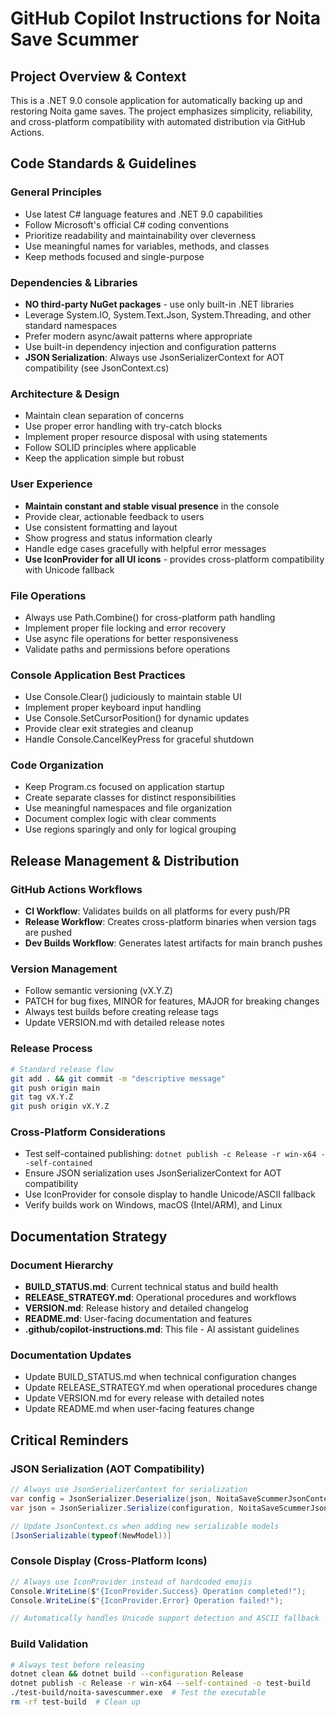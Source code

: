 # GitHub Copilot Instructions for Noita Save Scummer

## Project Overview & Context

This is a .NET 9.0 console application for automatically backing up and restoring Noita game saves. The project emphasizes simplicity, reliability, and cross-platform compatibility with automated distribution via GitHub Actions.

## Code Standards & Guidelines

### General Principles
- Use latest C# language features and .NET 9.0 capabilities
- Follow Microsoft's official C# coding conventions
- Prioritize readability and maintainability over cleverness
- Use meaningful names for variables, methods, and classes
- Keep methods focused and single-purpose

### Dependencies & Libraries
- **NO third-party NuGet packages** - use only built-in .NET libraries
- Leverage System.IO, System.Text.Json, System.Threading, and other standard namespaces
- Prefer modern async/await patterns where appropriate
- Use built-in dependency injection and configuration patterns
- **JSON Serialization**: Always use JsonSerializerContext for AOT compatibility (see JsonContext.cs)

### Architecture & Design
- Maintain clean separation of concerns
- Use proper error handling with try-catch blocks
- Implement proper resource disposal with using statements
- Follow SOLID principles where applicable
- Keep the application simple but robust

### User Experience
- **Maintain constant and stable visual presence** in the console
- Provide clear, actionable feedback to users
- Use consistent formatting and layout
- Show progress and status information clearly
- Handle edge cases gracefully with helpful error messages
- **Use IconProvider for all UI icons** - provides cross-platform compatibility with Unicode fallback

### File Operations
- Always use Path.Combine() for cross-platform path handling
- Implement proper file locking and error recovery
- Use async file operations for better responsiveness
- Validate paths and permissions before operations

### Console Application Best Practices
- Use Console.Clear() judiciously to maintain stable UI
- Implement proper keyboard input handling
- Use Console.SetCursorPosition() for dynamic updates
- Provide clear exit strategies and cleanup
- Handle Console.CancelKeyPress for graceful shutdown

### Code Organization
- Keep Program.cs focused on application startup
- Create separate classes for distinct responsibilities
- Use meaningful namespaces and file organization
- Document complex logic with clear comments
- Use regions sparingly and only for logical grouping

## Release Management & Distribution

### GitHub Actions Workflows
- **CI Workflow**: Validates builds on all platforms for every push/PR
- **Release Workflow**: Creates cross-platform binaries when version tags are pushed
- **Dev Builds Workflow**: Generates latest artifacts for main branch pushes

### Version Management
- Follow semantic versioning (vX.Y.Z)
- PATCH for bug fixes, MINOR for features, MAJOR for breaking changes
- Always test builds before creating release tags
- Update VERSION.md with detailed release notes

### Release Process
```bash
# Standard release flow
git add . && git commit -m "descriptive message"
git push origin main
git tag vX.Y.Z
git push origin vX.Y.Z
```

### Cross-Platform Considerations
- Test self-contained publishing: `dotnet publish -c Release -r win-x64 --self-contained`
- Ensure JSON serialization uses JsonSerializerContext for AOT compatibility
- Use IconProvider for console display to handle Unicode/ASCII fallback
- Verify builds work on Windows, macOS (Intel/ARM), and Linux

## Documentation Strategy

### Document Hierarchy
- **BUILD_STATUS.md**: Current technical status and build health
- **RELEASE_STRATEGY.md**: Operational procedures and workflows  
- **VERSION.md**: Release history and detailed changelog
- **README.md**: User-facing documentation and features
- **.github/copilot-instructions.md**: This file - AI assistant guidelines

### Documentation Updates
- Update BUILD_STATUS.md when technical configuration changes
- Update RELEASE_STRATEGY.md when operational procedures change
- Update VERSION.md for every release with detailed notes
- Update README.md when user-facing features change

## Critical Reminders

### JSON Serialization (AOT Compatibility)
```csharp
// Always use JsonSerializerContext for serialization
var config = JsonSerializer.Deserialize(json, NoitaSaveScummerJsonContext.Default.Configuration);
var json = JsonSerializer.Serialize(configuration, NoitaSaveScummerJsonContext.Default.Configuration);

// Update JsonContext.cs when adding new serializable models
[JsonSerializable(typeof(NewModel))]
```

### Console Display (Cross-Platform Icons)
```csharp
// Always use IconProvider instead of hardcoded emojis
Console.WriteLine($"{IconProvider.Success} Operation completed!");
Console.WriteLine($"{IconProvider.Error} Operation failed!");

// Automatically handles Unicode support detection and ASCII fallback
```

### Build Validation
```bash
# Always test before releasing
dotnet clean && dotnet build --configuration Release
dotnet publish -c Release -r win-x64 --self-contained -o test-build
./test-build/noita-savescummer.exe  # Test the executable
rm -rf test-build  # Clean up
```
